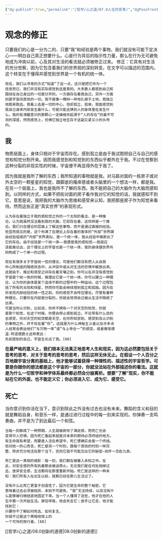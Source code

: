 ```yaml
---
{"dg-publish":true,"permalink":"/哲学/心之道/07.0人生的变革/","dgPassFrontmatter":true}
---
```


# 观念的修正
只要我们的心是一分为二的、只要“我”和经验是两个事物，我们就没有可能下定决心——明白自己真正想要什么。心是行为背后的指示性力量，那么在行为无可避免地成为冲突以前，心及其对生活的看法就必须被修正过来。
修正：它具有对生活的充分觉察，因为它包含着我们的世界观的深刻转变。在文字可以描述的范围内，这个转变在于懂得并感觉到世界是一个有机的统一体。
```
现在，我们以寻常的⽅式“知道”了这⼀点，这只是把它作为⼀个
信息⽽已，我们并没有实际感觉到这是真的。⼤多数⼈都感到⾃⼰和
围绕在⾃⼰⾝边的⼀切是分开的。⼀⽅⾯存在着我⾃⼰，另外⼀⽅⾯
则是宇宙间其他的⼀切。我不是像⼀棵树⼀样地扎根于⼟地，我独⽴
地跑来跑去。我看上去是⼀切的中⼼，但却孤⽴、孤单。我能感觉到
我⾃⼰⾝体内部发⽣着什么，可是只能去猜别⼈的⾝体⾥在发⽣什
么。我的有清醒意识的那颗⼼⼀定植根并起源于“⼈的存在”的最不可
测的深度，然⽽感觉上，仿佛它独⽴地⽣存于这副⼜紧⼜⼩的头颅
内。
```
## 我
物质层面上，身体只相对于宇宙而存在。感到孤立是由于我试图把自己与自己的感觉和知觉分割开来。因⽽我感觉到和知觉到的东⻄似乎都外在于我。不过在觉察到这种分裂的⾮现实性的时候，宇宙便不再显得外在于我了。

因为我就是我所了解的东⻄；我所知道的事物就是我。对⻢路对⾯的⼀栋房⼦或对外太空的⼀颗星星的知觉，跟脚底的瘙痒感或者头脑⾥的⼀个想法⼀样，都是我。
在另⼀个层⾯上，我也是我所不了解的东⻄。我不能把⾃⼰的⼤脑作为⼤脑⽽感知到。以同样的⽅式，如果不把街对⾯的房⼦看作我对它的知觉的话，我就感知不到它。意思是说，我把我的⼤脑作为思维和感受来认知，我把那座房⼦作为知觉来看待。然而这些正是“真实世界”的表现形式。
```
认为存在着独⽴于我的感知觉之外的⼀个太阳的看法，是⼀种推
论。认为我虽然没法看到我的⼤脑，它却存在着，这同样是⼀个推
论。我们只在理论的层⾯上了解这些事物，⽽不是通过直接的经验。
但显⽽易⻅的是，这个布满了在理论上存在着的客体的“外部”世界跟
由经验组成的“内部”世界类似，是⼀个统⼀体，我从经验中推断出了
它的存在。由于经验是⼀个统⼀体——我便是我的感知觉——我就应
该能推论出，这个理论上的宇宙也是⼀个统⼀体，我的⾝体跟世界共
同构成了⼀个单⼀的过程。

现在有很多关于宇宙统⼀性的理论，可是他们都没有把⼈从⾃我
中⼼所制造的隔绝状态中，从冲突中或从对⽣活的恐惧中解放出来。
这是由于，推论和感受之间存在着天壤之别。你可以在并没有感觉到
宇宙是个统⼀体的时候，推理出它是⼀个统⼀体。你可以建⽴⼀种理
论，认为你的⾝体是某个连续不断的过程中的⼀种运动，这个过程包
括了所有的太阳和恒星，然⽽你可能会继续感到孤⽴和孤独。因为在
你发现内部经验的统⼀性之前，你的感受不会呼应理论。尽管有着种
种理论，只要你在内部是分裂的，你就会觉得⾃⼰被从⽣活中隔绝了
出来。
可是当你认识到，⽐如说，你并不拥有⼀个对天空的知觉，你就
是那个知觉，在这个时候，你便会停⽌感到孤⽴。不论带有什么⽬的
去感受，你对天空的知觉都是天空，在你所知觉到、感受到及认识到
的事物之外，并不存在着“你”。这就是为什么神秘主义者以及许多诗
⼈经常会表达他们“与万物⼀体”或“与上帝合⼀”的感受，或者像埃德
温·阿诺德爵⼠这样表达：
先前提到的⾃⼰，宇宙⽣⻓出了我。[60]
```
**在最严格的意义上，我们根本⽆法真正地思考⼈⽣和现实，因为这必然要包括关于思考的思考、对关于思考的思考的思考，然后这样⽆休⽆⽌。在假设⼀个⼈百分之百地跟宇宙分离的基础上，他才能够试着获得⼀种理性的、描述性的宇宙哲学。可要是你跟你的想法都是这个宇宙的⼀部分，你就没法站在外部描述你的看法。这就是为什么⼀切哲学和神学体系最终都必然会分崩离析。想要“了解”现实，你不能站在它的外⾯，也不能定义它；你必须进⼊它、成为它、感受它。**
## 死亡
当你意识到你活在当下，意识到除此之外没有过去也没有未来。舞蹈的含义和目的就是舞蹈自身，和音乐一样，是通过进行过程中的每一刻来实现的。你弹奏一支鸣奏曲，并不是为了到达最后一个和弦。
```
当每⼀刻都成了⼀种预期，⼈⽣就被剥夺了满⾜感，⽽死亡也会
变得令⼈恐惧，因为死亡看起来就是对未来的期待必须终结的地⽅。
有⽣命就有希望，⽽要是⼈活在希望中，死亡便确实会是⼀个终结。
但对统⼀的⼼⽽⾔，死亡是另⼀个时刻，跟每个其他的时刻⼀样完
整，除⾮充分地活在那个当下，否则它就不可能交出它的秘密—尚怀一念赴九泉。

死亡是这⼀真相的缩影：每⼀刻，我们都在被塞⼊未知之中。在
此，对安全感的所有执着都会被迫停⽌。⽆论我们是在何处抛掉过
去、放弃安全感，⽣活都将在那⾥重新开始。死亡是这样的⼀种未
知：我们所有⼈在出⽣以前，就都已经在那⼉⽣活过了。

没有什么⽐死亡更富于创造性了，因为它是⽣命的整个秘密。它
意味着过去必须被抛弃、未知不可避免、“我”⽆法持续，以及没有什
么能够被归根结底地固定下来。当⼀个⼈懂得了这些，他才在他的⼈
⽣中第⼀次开始⽣活。屏住呼吸，他会失去它；放⼿让它⾛，他才能
找到它：
只要你不了解如何死去、如何复⽣，
你就不过是这个⿊暗地球上的
⼀个可怜的旅⾏者。[68]
```

[[哲学/心之道/08.0创新的道德\|08.0创新的道德]]